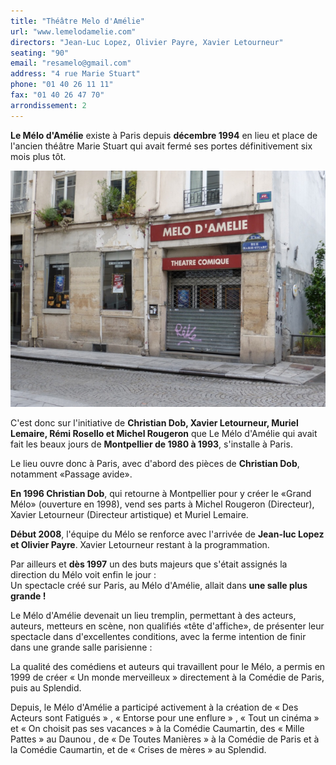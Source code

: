```yaml
---
title: "Théâtre Melo d'Amélie"
url: "www.lemelodamelie.com"
directors: "Jean-Luc Lopez, Olivier Payre, Xavier Letourneur"
seating: "90"
email: "resamelo@gmail.com"
address: "4 rue Marie Stuart"
phone: "01 40 26 11 11"
fax: "01 40 26 47 70"
arrondissement: 2
---
```


**Le Mélo d'Amélie** existe à Paris depuis **décembre 1994** en lieu et place de l'ancien théâtre Marie Stuart qui avait fermé ses portes définitivement six mois plus tôt.

![Théâtre Melo d'Amélie](../images/2eme/theatre-melo-d-amelie/theatre-melo-d-amelie.png)

C'est donc sur l'initiative de **Christian Dob, Xavier Letourneur, Muriel Lemaire, Rémi Rosello et Michel Rougeron** que Le Mélo d'Amélie qui avait fait les beaux jours de **Montpellier de 1980 à 1993**, s'installe à Paris.

Le lieu ouvre donc à Paris, avec d'abord des pièces de **Christian Dob**, notamment «Passage avide».

**En 1996 Christian Dob**, qui retourne à Montpellier pour y créer le «Grand Mélo» (ouverture en 1998), vend ses parts à Michel Rougeron (Directeur), Xavier Letourneur (Directeur artistique) et Muriel Lemaire.

**Début 2008**, l'équipe du Mélo se renforce avec l'arrivée de **Jean-luc Lopez et Olivier Payre**. Xavier Letourneur restant à la programmation.

Par ailleurs et **dès 1997** un des buts majeurs que s'était assignés la direction du Mélo voit enfin le jour :\
Un spectacle créé sur Paris, au Mélo d'Amélie, allait dans **une salle plus grande !**

Le Mélo d'Amélie devenait un lieu tremplin, permettant à des acteurs, auteurs, metteurs en scène, non qualifiés «tête d'affiche», de présenter leur spectacle dans d'excellentes conditions, avec la ferme intention de finir dans une grande salle parisienne :

La qualité des comédiens et auteurs qui travaillent pour le Mélo, a permis en 1999 de créer « Un monde merveilleux » directement à la Comédie de Paris, puis au Splendid.

Depuis, le Mélo d'Amélie a participé activement à la création de « Des Acteurs sont Fatigués » , « Entorse pour une enflure » , « Tout un cinéma » et « On choisit pas ses vacances » à la Comédie Caumartin, des « Mille Pattes » au Daunou , de « De Toutes Manières » à la Comédie de Paris et à la Comédie Caumartin, et de « Crises de mères » au Splendid.